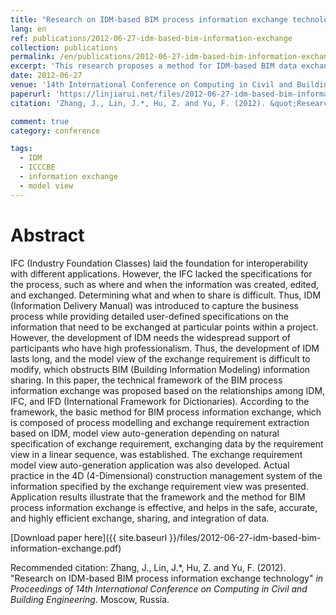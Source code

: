 ```yaml
---
title: "Research on IDM-based BIM process information exchange technology"
lang: en
ref: publications/2012-06-27-idm-based-bim-information-exchange
collection: publications
permalink: /en/publications/2012-06-27-idm-based-bim-information-exchange
excerpt: 'This research proposes a method for IDM-based BIM data exchange.'
date: 2012-06-27
venue: '14th International Conference on Computing in Civil and Building Engineering'
paperurl: 'https://linjiarui.net/files/2012-06-27-idm-based-bim-information-exchange.pdf'
citation: 'Zhang, J., Lin, J.*, Hu, Z. and Yu, F. (2012). &quot;Research on IDM-based BIM process information exchange technology&quot; <i>in Proceedings of the 14th International Conference on Computing in Civil and Building Engineering</i>. Moscow, Russia.'

comment: true
category: conference

tags: 
  - IDM
  - ICCCBE
  - information exchange
  - model view
---
```



Abstract
====

IFC (Industry Foundation Classes) laid the foundation for interoperability with different applications. However, the IFC lacked the specifications for the process, such as where and when the information was created, edited, and exchanged. Determining what and when to share is difficult. Thus, IDM (Information Delivery Manual) was introduced to capture the business process while providing detailed user-defined specifications on the information that need to be exchanged at particular points within a project. However, the development of IDM needs the widespread support of participants who have high professionalism. Thus, the development of IDM lasts long, and the model view of the exchange requirement is difficult to modify, which obstructs BIM (Building Information Modeling) information sharing. In this paper, the technical framework of the BIM process information exchange was proposed based on the relationships among IDM, IFC, and IFD (International Framework for Dictionaries). According to the framework, the basic method for BIM process information exchange, which is composed of process modelling and exchange requirement extraction based on IDM, model view auto-generation depending on natural specification of exchange requirement, exchanging data by the requirement view in a linear sequence, was established. The exchange requirement model view auto-generation application was also developed. Actual practice in the 4D (4-Dimensional) construction management system of the information specified by the exchange requirement view was presented. Application results illustrate that the framework and the method for BIM process information exchange is effective, and helps in the safe, accurate, and highly efficient exchange, sharing, and integration of data. 

[Download paper here]({{ site.baseurl }}/files/2012-06-27-idm-based-bim-information-exchange.pdf)

Recommended citation: Zhang, J., Lin, J.*, Hu, Z. and Yu, F. (2012). &quot;Research on IDM-based BIM process information exchange technology&quot; <i>in Proceedings of 14th International Conference on Computing in Civil and Building Engineering</i>. Moscow, Russia.